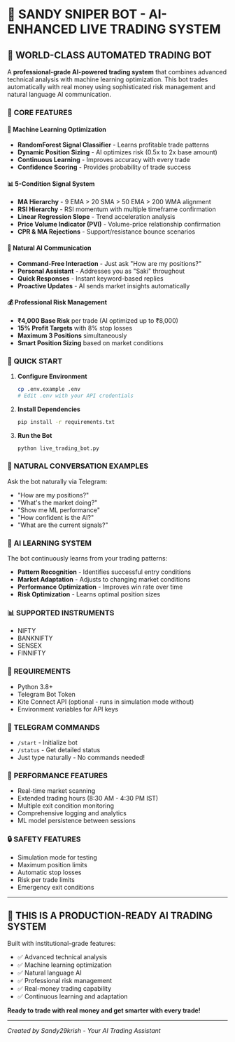 # 🚀 SANDY SNIPER BOT - AI-ENHANCED LIVE TRADING SYSTEM

## 🌟 **WORLD-CLASS AUTOMATED TRADING BOT**

A **professional-grade AI-powered trading system** that combines advanced technical analysis with machine learning optimization. This bot trades automatically with real money using sophisticated risk management and natural language AI communication.

### 🎯 **CORE FEATURES**

#### **🧠 Machine Learning Optimization**
- **RandomForest Signal Classifier** - Learns profitable trade patterns
- **Dynamic Position Sizing** - AI optimizes risk (0.5x to 2x base amount)
- **Continuous Learning** - Improves accuracy with every trade
- **Confidence Scoring** - Provides probability of trade success

#### **📊 5-Condition Signal System**
- **MA Hierarchy** - 9 EMA > 20 SMA > 50 EMA > 200 WMA alignment
- **RSI Hierarchy** - RSI momentum with multiple timeframe confirmation
- **Linear Regression Slope** - Trend acceleration analysis
- **Price Volume Indicator (PVI)** - Volume-price relationship confirmation
- **CPR & MA Rejections** - Support/resistance bounce scenarios

#### **🤖 Natural AI Communication**
- **Command-Free Interaction** - Just ask "How are my positions?"
- **Personal Assistant** - Addresses you as "Saki" throughout
- **Quick Responses** - Instant keyword-based replies
- **Proactive Updates** - AI sends market insights automatically

#### **💰 Professional Risk Management**
- **₹4,000 Base Risk** per trade (AI optimized up to ₹8,000)
- **15% Profit Targets** with 8% stop losses
- **Maximum 3 Positions** simultaneously
- **Smart Position Sizing** based on market conditions

### 🚀 **QUICK START**

1. **Configure Environment**
   ```bash
   cp .env.example .env
   # Edit .env with your API credentials
   ```

2. **Install Dependencies**
   ```bash
   pip install -r requirements.txt
   ```

3. **Run the Bot**
   ```bash
   python live_trading_bot.py
   ```

### 💬 **NATURAL CONVERSATION EXAMPLES**

Ask the bot naturally via Telegram:
- "How are my positions?"
- "What's the market doing?"
- "Show me ML performance"
- "How confident is the AI?"
- "What are the current signals?"

### 🧠 **AI LEARNING SYSTEM**

The bot continuously learns from your trading patterns:
- **Pattern Recognition** - Identifies successful entry conditions
- **Market Adaptation** - Adjusts to changing market conditions
- **Performance Optimization** - Improves win rate over time
- **Risk Optimization** - Learns optimal position sizes

### 📊 **SUPPORTED INSTRUMENTS**
- NIFTY
- BANKNIFTY
- SENSEX
- FINNIFTY

### 🔧 **REQUIREMENTS**
- Python 3.8+
- Telegram Bot Token
- Kite Connect API (optional - runs in simulation mode without)
- Environment variables for API keys

### 📱 **TELEGRAM COMMANDS**
- `/start` - Initialize bot
- `/status` - Get detailed status
- Just type naturally - No commands needed!

### 🎯 **PERFORMANCE FEATURES**
- Real-time market scanning
- Extended trading hours (8:30 AM - 4:30 PM IST)
- Multiple exit condition monitoring
- Comprehensive logging and analytics
- ML model persistence between sessions

### 🔒 **SAFETY FEATURES**
- Simulation mode for testing
- Maximum position limits
- Automatic stop losses
- Risk per trade limits
- Emergency exit conditions

---

## 🎉 **THIS IS A PRODUCTION-READY AI TRADING SYSTEM**

Built with institutional-grade features:
- ✅ Advanced technical analysis
- ✅ Machine learning optimization
- ✅ Natural language AI
- ✅ Professional risk management
- ✅ Real-money trading capability
- ✅ Continuous learning and adaptation

**Ready to trade with real money and get smarter with every trade!**

---

*Created by Sandy29krish - Your AI Trading Assistant*
